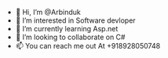 - 👋 Hi, I’m @Arbinduk
- 👀 I’m interested in Software devloper
- 🌱 I’m currently learning Asp.net
- 💞️ I’m looking to collaborate on C#
- 📫 You can reach me out At +918928050748

<!---
Arbinduk/Arbinduk is a ✨ special ✨ repository because its `README.md` (this file) appears on your GitHub profile.
You can click the Preview link to take a look at your changes.
--->
